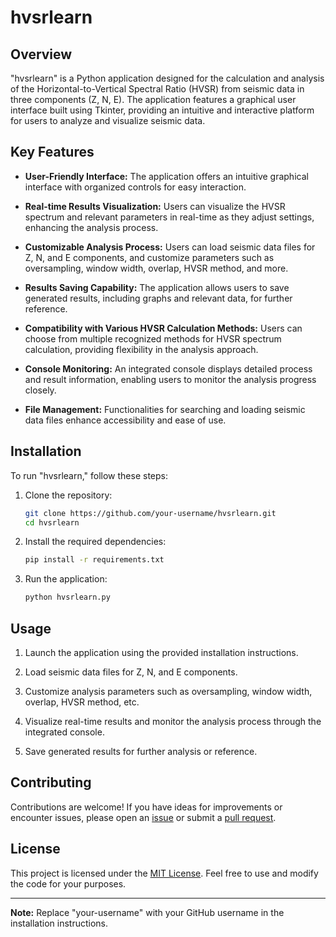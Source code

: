 # hvsrlearn

## Overview

"hvsrlearn" is a Python application designed for the calculation and analysis of the Horizontal-to-Vertical Spectral Ratio (HVSR) from seismic data in three components (Z, N, E). The application features a graphical user interface built using Tkinter, providing an intuitive and interactive platform for users to analyze and visualize seismic data.

## Key Features

- **User-Friendly Interface:** The application offers an intuitive graphical interface with organized controls for easy interaction.

- **Real-time Results Visualization:** Users can visualize the HVSR spectrum and relevant parameters in real-time as they adjust settings, enhancing the analysis process.

- **Customizable Analysis Process:** Users can load seismic data files for Z, N, and E components, and customize parameters such as oversampling, window width, overlap, HVSR method, and more.

- **Results Saving Capability:** The application allows users to save generated results, including graphs and relevant data, for further reference.

- **Compatibility with Various HVSR Calculation Methods:** Users can choose from multiple recognized methods for HVSR spectrum calculation, providing flexibility in the analysis approach.

- **Console Monitoring:** An integrated console displays detailed process and result information, enabling users to monitor the analysis progress closely.

- **File Management:** Functionalities for searching and loading seismic data files enhance accessibility and ease of use.

## Installation

To run "hvsrlearn," follow these steps:

1. Clone the repository:

    ```bash
    git clone https://github.com/your-username/hvsrlearn.git
    cd hvsrlearn
    ```

2. Install the required dependencies:

    ```bash
    pip install -r requirements.txt
    ```

3. Run the application:

    ```bash
    python hvsrlearn.py
    ```

## Usage

1. Launch the application using the provided installation instructions.

2. Load seismic data files for Z, N, and E components.

3. Customize analysis parameters such as oversampling, window width, overlap, HVSR method, etc.

4. Visualize real-time results and monitor the analysis process through the integrated console.

5. Save generated results for further analysis or reference.

## Contributing

Contributions are welcome! If you have ideas for improvements or encounter issues, please open an [issue](https://github.com/your-username/hvsrlearn/issues) or submit a [pull request](https://github.com/your-username/hvsrlearn/pulls).

## License

This project is licensed under the [MIT License](LICENSE). Feel free to use and modify the code for your purposes.

---

**Note:** Replace "your-username" with your GitHub username in the installation instructions.

